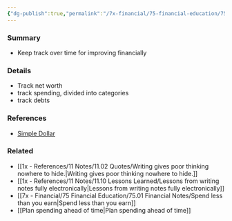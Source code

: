 ```yaml
---
{"dg-publish":true,"permalink":"/7x-financial/75-financial-education/75-01-financial-notes/track-your-financial-progress/","title":"Track your financial progress","dgShowBacklinks":false}
---
```



### Summary
- Keep track over time for improving financially

### Details
- Track net worth
- track spending, divided into categories
- track debts

### References
- [Simple Dollar](https://web.archive.org/web/20110902020254/http://www.thesimpledollar.com/)

### Related
- [[1x - References/11 Notes/11.02 Quotes/Writing gives poor thinking nowhere to hide.\|Writing gives poor thinking nowhere to hide.]]
- [[1x - References/11 Notes/11.10 Lessons Learned/Lessons from writing notes fully electronically\|Lessons from writing notes fully electronically]]
- [[7x - Financial/75 Financial Education/75.01 Financial Notes/Spend less than you earn\|Spend less than you earn]]
- [[Plan spending ahead of time\|Plan spending ahead of time]]